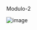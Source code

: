 Modulo-2

![image](https://user-images.githubusercontent.com/88691843/132932515-14125231-f31c-4b26-ac9a-f8da32e02d82.png)
